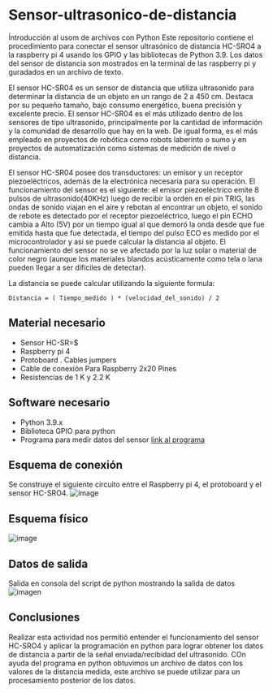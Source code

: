 # Sensor-ultrasonico-de-distancia

Íntroducción al usom de archivos con Python
Este repositorio contiene el procedimiento para conectar el sensor ultrasónico de distancia HC-SRO4 a la raspberry pi 4 usando los GPIO y las bibliotecas de Python 3.9. Los datos del sensor de distancia son mostrados en la terminal de las raspberry pi y guradados en un archivo de texto.

El sensor HC-SR04 es un sensor de distancia que utiliza ultrasonido para determinar la distancia de un objeto en un rango de 2 a 450 cm. Destaca por su pequeño tamaño, bajo consumo energético, buena precisión y excelente precio. El sensor HC-SR04 es el más utilizado dentro de los sensores de tipo ultrasonido, principalmente por la cantidad de información y la comunidad de desarrollo que hay en la web. De igual forma, es el más empleado en proyectos de robótica como robots laberinto o sumo y en proyectos de automatización como sistemas de medición de nivel o distancia.

El sensor HC-SR04 posee dos transductores: un emisor y un receptor piezoeléctricos, además de la electrónica necesaria para su operación. El funcionamiento del sensor es el siguiente: el emisor piezoeléctrico emite 8 pulsos de ultrasonido(40KHz) luego de recibir la orden en el pin TRIG, las ondas de sonido viajan en el aire y rebotan al encontrar un objeto, el sonido de rebote es detectado por el receptor piezoeléctrico, luego el pin ECHO cambia a Alto (5V) por un tiempo igual al que demoró la onda desde que fue emitida hasta que fue detectada, el tiempo del pulso ECO es medido por el microcontrolador y asi se puede calcular la distancia al objeto. El funcionamiento del sensor no se ve afectado por la luz solar o material de color negro (aunque los materiales blandos acústicamente como tela o lana pueden llegar a ser difíciles de detectar).

La distancia se puede calcular utilizando la siguiente formula:

    Distancia = ( Tiempo_medido ) * (velocidad_del_sonido) / 2

## Material necesario
- Sensor HC-SR=$
- Raspberry pi 4
- Protoboard
. Cables jumpers
- Cable de conexión Para Raspberry 2x20 Pines
- Resistencias de 1 K y 2.2 K

## Software necesario
- Python 3.9.x
- Biblioteca GPIO para python
- Programa para medir datos del sensor [link al programa](https://github.com/raymundosoto/Sensor-ultrasonico-de-distancia/blob/main/script_medicion_distancia.py)


## Esquema de conexión
Se construye el siguiente circuito entre el Raspberry pi 4, el protoboard y el sensor HC-SRO4.
![image](https://user-images.githubusercontent.com/72757419/192899998-d550ded6-f15b-4d68-85ef-00650463a791.png)

## Esquema físico
![image](https://user-images.githubusercontent.com/72757419/192899706-f1e2d92e-3890-45ca-a3f5-b25faf223482.png)


## Datos de salida
Salida en consola del script de python mostrando la salida de datos
![imagen](https://user-images.githubusercontent.com/72757419/192619774-3a65889a-dc3c-40dc-998f-34e2ab7be106.png)

## Conclusiones

Realizar esta actividad nos permitió entender el funcionamiento del sensor HC-SRO4 y aplicar la programación en python para lograr obtener los datos de distancia a partir de la señal enviada/recibidad del ultrasonido. COn ayuda del programa en python obtuvimos un archivo de datos con los valores de la distancia medida, este archivo se puede utilizar para un procesamiento posterior de los datos.    


